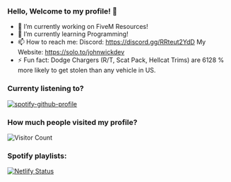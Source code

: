 ### Hello, Welcome to my profile! 👋

- 🔭 I’m currently working on FiveM Resources!
- 🌱 I’m currently learning Programming!
- 📫 How to reach me:
Discord: https://discord.gg/RRteut2YdD
My Website: https://solo.to/johnwickdev
- ⚡ Fun fact: Dodge Chargers (R/T, Scat Pack, Hellcat Trims) are 6128 % more likely to get stolen than any vehicle in US.

### Currenty listening to?

[![spotify-github-profile](https://spotify-github-profile.vercel.app/api/view?uid=e6a8b30mv5347g6r34uoaov20&cover_image=true&theme=novatorem&show_offline=false&background_color=121212&interchange=true&bar_color=53b14f&bar_color_cover=false)](https://github.com/kittinan/spotify-github-profile)

### How much people visited my profile?

![Visitor Count](https://profile-counter.glitch.me/elprofesro/count.svg)

### Spotify playlists:
[![Netlify Status](https://api.netlify.com/api/v1/badges/270c2d60-ceef-4746-9f46-2a649c3c2312/deploy-status)](https://app.netlify.com/sites/projectxspotify/deploys)
